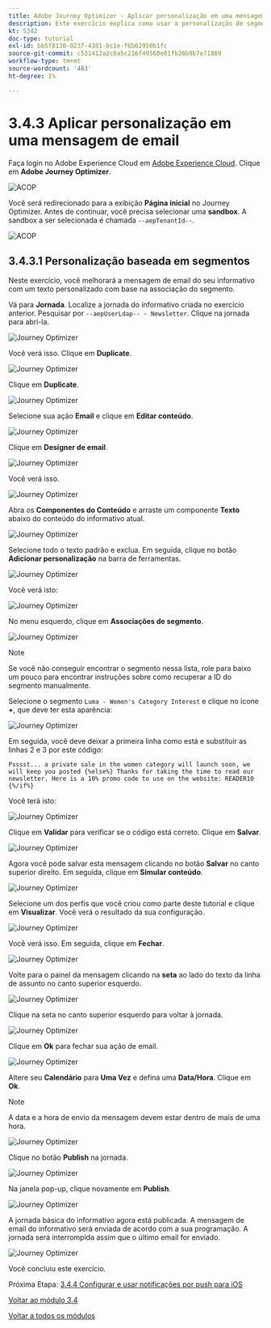 ```yaml
---
title: Adobe Journey Optimizer - Aplicar personalização em uma mensagem de email
description: Este exercício explica como usar a personalização de segmentos em um conteúdo de email
kt: 5342
doc-type: tutorial
exl-id: bb5f8130-0237-4381-bc1e-f6b62950b1fc
source-git-commit: c531412a2c0a5c216f49560e01fb26b9b7e71869
workflow-type: tm+mt
source-wordcount: '483'
ht-degree: 1%

---
```


# 3.4.3 Aplicar personalização em uma mensagem de email

Faça login no Adobe Experience Cloud em [Adobe Experience Cloud](https://experience.adobe.com). Clique em **Adobe Journey Optimizer**.

![ACOP](./../../../modules/ajo-b2c/module3.1/images/acophome.png)

Você será redirecionado para a exibição **Página inicial** no Journey Optimizer. Antes de continuar, você precisa selecionar uma **sandbox**. A sandbox a ser selecionada é chamada ``--aepTenantId--``.

![ACOP](./../../../modules/ajo-b2c/module3.1/images/acoptriglp.png)

## 3.4.3.1 Personalização baseada em segmentos

Neste exercício, você melhorará a mensagem de email do seu informativo com um texto personalizado com base na associação do segmento.

Vá para **Jornada**. Localize a jornada do informativo criada no exercício anterior. Pesquisar por `--aepUserLdap-- - Newsletter`. Clique na jornada para abri-la.

![Journey Optimizer](./images/sbp1.png)

Você verá isso. Clique em **Duplicate**.

![Journey Optimizer](./images/sbp2.png)

Clique em **Duplicate**.

![Journey Optimizer](./images/sbp3.png)

Selecione sua ação **Email** e clique em **Editar conteúdo**.

![Journey Optimizer](./images/sbp3a.png)

Clique em **Designer de email**.

![Journey Optimizer](./images/sbp4.png)

Você verá isso.

![Journey Optimizer](./images/sbp5.png)

Abra os **Componentes do Conteúdo** e arraste um componente **Texto** abaixo do conteúdo do informativo atual.

![Journey Optimizer](./images/sbp6.png)

Selecione todo o texto padrão e exclua. Em seguida, clique no botão **Adicionar personalização** na barra de ferramentas.

![Journey Optimizer](./images/sbp7.png)

Você verá isto:

![Journey Optimizer](./images/seg1.png)

No menu esquerdo, clique em **Associações de segmento**.

![Journey Optimizer](./images/seg2.png)

>[!NOTE]
>
>Se você não conseguir encontrar o segmento nessa lista, role para baixo um pouco para encontrar instruções sobre como recuperar a ID do segmento manualmente.

Selecione o segmento `Luma - Women's Category Interest` e clique no ícone **+**, que deve ter esta aparência:

![Journey Optimizer](./images/seg3.png)

Em seguida, você deve deixar a primeira linha como está e substituir as linhas 2 e 3 por este código:

``
    Psssst... a private sale in the women category will launch soon, we will keep you posted
{%else%}
    Thanks for taking the time to read our newsletter. Here is a 10% promo code to use on the website: READER10
{%/if%}
``

Você terá isto:

![Journey Optimizer](./images/seg4.png)

Clique em **Validar** para verificar se o código está correto. Clique em **Salvar**.

![Journey Optimizer](./images/sbp8.png)

Agora você pode salvar esta mensagem clicando no botão **Salvar** no canto superior direito. Em seguida, clique em **Simular conteúdo**.

![Journey Optimizer](./images/sbp9.png)

Selecione um dos perfis que você criou como parte deste tutorial e clique em **Visualizar**. Você verá o resultado da sua configuração.

![Journey Optimizer](./images/sbp10.png)

Você verá isso. Em seguida, clique em **Fechar**.

![Journey Optimizer](./images/sbp10fff.png)

Volte para o painel da mensagem clicando na **seta** ao lado do texto da linha de assunto no canto superior esquerdo.

![Journey Optimizer](./images/sbp11.png)

Clique na seta no canto superior esquerdo para voltar à jornada.

![Journey Optimizer](./images/oc79afff.png)

Clique em **Ok** para fechar sua ação de email.

![Journey Optimizer](./images/oc79bfff.png)

Altere seu **Calendário** para **Uma Vez** e defina uma **Data/Hora**. Clique em **Ok**.

>[!NOTE]
>
>A data e a hora de envio da mensagem devem estar dentro de mais de uma hora.

![Journey Optimizer](./images/sbp18.png)

Clique no botão **Publish** na jornada.

![Journey Optimizer](./images/sbp19.png)

Na janela pop-up, clique novamente em **Publish**.

![Journey Optimizer](./images/sbp20.png)

A jornada básica do informativo agora está publicada. A mensagem de email do informativo será enviada de acordo com a sua programação. A jornada será interrompida assim que o último email for enviado.

![Journey Optimizer](./images/sbp20fff.png)

Você concluiu este exercício.

Próxima Etapa: [3.4.4 Configurar e usar notificações por push para iOS](./ex4.md)

[Voltar ao módulo 3.4](./journeyoptimizer.md)

[Voltar a todos os módulos](../../../overview.md)
